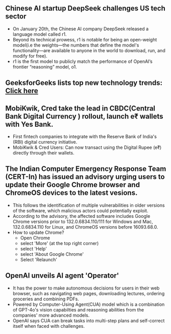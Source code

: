 ## Chinese AI startup DeepSeek challenges US tech sector
- On January 20th, the Chinese AI company DeepSeek released a language model called r1.
- Beyond its technical prowess, r1 is notable for being an open-weight model(i.e the weights—the numbers that define the model's functionality—are available to anyone in the world to download, run, and modify for free).
- r1 is the first model to publicly match the performance of OpenAI’s frontier “reasoning” model, o1.
## GeeksforGeeks lists top new technology trends: [Click here](https://www.geeksforgeeks.org/top-new-technology-trends/?utm_source=chatgpt.com)
## MobiKwik, Cred take the lead in CBDC(Central Bank Digital Currency ) rollout, launch e₹ wallets with Yes Bank.
- First fintech companies to integrate with the Reserve Bank of India's (RBI) digital currency initiative.
- MobiKwik & Cred Users: Can now transact using the Digital Rupee (e₹) directly through their wallets.
## The Indian Computer Emergency Response Team (CERT-In) has issued an advisory urging users to update their Google Chrome browser and ChromeOS devices to the latest vesions. 
- This follows the identification of multiple vulnerabilities in older versions of the software, which malicious actors could potentially exploit.
- According to the advisory, the affected software includes Google Chrome versions prior to 132.0.6834.110/111 for Windows and Mac, 132.0.6834.110 for Linux, and ChromeOS versions before 16093.68.0.
- How to update Chrome?
  - Open Chrome
  - select 'More' (at the top right corner)
  - select 'Help'
  - select 'About Google Chrome'
  - Select 'Relaunch'
## OpenAI unveils AI agent 'Operator'
- It has the power to make autonomous decisions for users in their web browser, such as navigating web pages, downloading lectures, ordering groceries and combining PDFs.
- Powered by Computer-Using Agent(CUA) model which is a combination of GPT-4o's vision capabilties and reasoning abilities from the companies' more advanced models.
- OpenAI says CUA can break tasks into multi-step plans and self-correct itself when faced with challenges.
